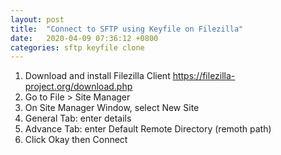 ```yaml
---
layout: post
title:  "Connect to SFTP using Keyfile on Filezilla"
date:   2020-04-09 07:36:12 +0800
categories: sftp keyfile clone
---
```


1. Download and install Filezilla Client https://filezilla-project.org/download.php
2. Go to File > Site Manager
3. On Site Manager Window, select New Site
4. General Tab: enter details
5. Advance Tab: enter Default Remote Directory (remoth path)
6. Click Okay then Connect 
